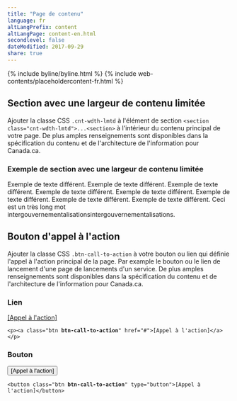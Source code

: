 ```yaml
---
title: "Page de contenu"
language: fr
altLangPrefix: content
altLangPage: content-en.html
secondlevel: false
dateModified: 2017-09-29
share: true
---
```

{% include byline/byline.html %}
{% include web-contents/placeholdercontent-fr.html %}
<h2 id="cnt-wdth-lmtd">Section avec une largeur de contenu limitée</h2>
<p>Ajouter la classe CSS <code>.cnt-wdth-lmtd</code> à l'élément de section <code>&lt;section class="cnt-wdth-lmtd"&gt;...&lt;section&gt;</code> à l'intérieur du contenu principal de votre page. De plus amples renseignements sont disponibles dans la spécification du contenu et de l'architecture de l'information pour Canada.ca.</p>
<section class="cnt-wdth-lmtd">
	<h3>Exemple de section avec une largeur de contenu limitée</h3>
	<p>Exemple de texte différent. Exemple de texte différent. Exemple de texte différent. Exemple de texte différent. Exemple de texte différent. Exemple de texte différent. Exemple de texte différent. Exemple de texte différent. Ceci est un très long mot intergouvernementalisationsintergouvernementalisations.</p>
</section>
<h2 id="call-to-action">Bouton d'appel à l'action</h2>
<p>Ajouter la classe CSS <code>.btn-call-to-action</code> à votre bouton ou lien qui définie l'appel à l'action principal de la page. Par example le bouton ou le lien de lancement d'une page de lancements d'un service. De plus amples renseignements sont disponibles dans la spécification du contenu et de l'architecture de l'information pour Canada.ca.</p>
<div class="row">
	<div class="col-sm-6">
		<h3>Lien</h3>
		<p class="mrgn-bttm-0"><a class="btn btn-call-to-action" href="#">[Appel à l'action]</a></p>
		<pre><code>&lt;p&gt;&lt;a class="btn <strong>btn-call-to-action</strong>" href="#"&gt;[Appel à l'action]&lt;/a&gt;&lt;/p&gt;</code></pre>
	</div>
	<div class="col-sm-6">
		<h3>Bouton</h3>
		<button class="btn btn-call-to-action" type="button">[Appel à l'action]</button>
		<pre><code>&lt;button class="btn <strong>btn-call-to-action</strong>" type="button"&gt;[Appel à l'action]&lt;/button&gt;</code></pre>
	</div>
</div>
